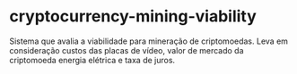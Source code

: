 # cryptocurrency-mining-viability
Sistema que avalia a viabilidade para mineração de criptomoedas. Leva em consideração custos das placas de vídeo, valor de mercado da criptomoeda energia elétrica e taxa de juros.
